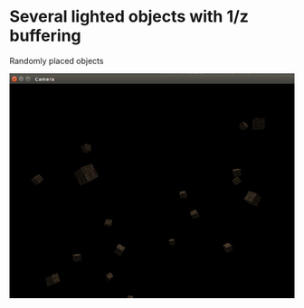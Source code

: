 # Several lighted objects with 1/z buffering

Randomly placed objects

<div style="text-align: center;" markdown="1" />
<img src="screenshot.png" style="width: 600px;" />
</div>